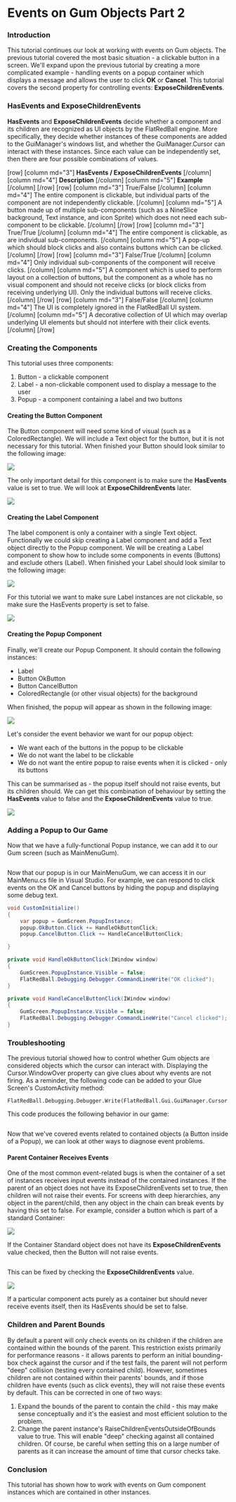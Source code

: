 # Events on Gum Objects Part 2

### Introduction

This tutorial continues our look at working with events on Gum objects. The previous tutorial covered the most basic situation - a clickable button in a screen. We'll expand upon the previous tutorial by creating a more complicated example - handling events on a popup container which displays a message and allows the user to click **OK** or **Cancel**. This tutorial covers the second property for controlling events: **ExposeChildrenEvents**.

### HasEvents and ExposeChildrenEvents

**HasEvents** and **ExposeChildrenEvents** decide whether a component and its children are recognized as UI objects by the FlatRedBall engine. More specifically, they decide whether instances of these components are added to the GuiManager's windows list, and whether the GuiManager.Cursor can interact with these instances. Since each value can be independently set, then there are four possible combinations of values.

\[row] \[column md="3"] **HasEvents / ExposeChildrenEvents** \[/column] \[column md="4"] **Description** \[/column] \[column md="5"] **Example** \[/column] \[/row] \[row] \[column md="3"] True/False \[/column] \[column md="4"] The entire component is clickable, but individual parts of the component are not independently clickable. \[/column] \[column md="5"] A button made up of multiple sub-components (such as a NineSlice background, Text instance, and icon Sprite) which does not need each sub-component to be clickable. \[/column] \[/row] \[row] \[column md="3"] True/True \[/column] \[column md="4"] The entire component is clickable, as are individual sub-components. \[/column] \[column md="5"] A pop-up which should block clicks and also contains buttons which can be clicked. \[/column] \[/row] \[row] \[column md="3"] False/True \[/column] \[column md="4"] Only individual sub-components of the component will receive clicks. \[/column] \[column md="5"] A component which is used to perform layout on a collection of buttons, but the component as a whole has no visual component and should not receive clicks (or block clicks from receiving underlying UI). Only the individual buttons will receive clicks. \[/column] \[/row] \[row] \[column md="3"] False/False \[/column] \[column md="4"] The UI is completely ignored in the FlatRedBall UI system. \[/column] \[column md="5"] A decorative collection of UI which may overlap underlying UI elements but should not interfere with their click events. \[/column] \[/row]

### Creating the Components

This tutorial uses three components:

1. Button - a clickable component
2. Label - a non-clickable component used to display a message to the user
3. Popup - a component containing a label and two buttons

#### Creating the Button Component

The Button component will need some kind of visual (such as a ColoredRectangle). We will include a Text object for the button, but it is not necessary for this tutorial. When finished your Button should look similar to the following image:

![](../../media/2017-03-img\_58cd81643eb36.png)

The only important detail for this component is to make sure the **HasEvents** value is set to true. We will look at **ExposeChildrenEvents** later.

![](../../media/2023-08-img\_64d8d90945476.png)

#### Creating the Label Component

The label component is only a container with a single Text object. Functionally we could skip creating a Label component and add a Text object directly to the Popup component. We will be creating a Label component to show how to include some components in events (Buttons) and exclude others (Label). When finished your Label should look similar to the following image:

![](../../media/2017-03-img\_58cd840b932af.png)

For this tutorial we want to make sure Label instances are not clickable, so make sure the HasEvents property is set to false.

![](../../media/2023-08-img\_64d8d9858fc06.png)

#### Creating the Popup Component

Finally, we'll create our Popup Component. It should contain the following instances:

* Label
* Button OkButton
* Button CancelButton
* ColoredRectangle (or other visual objects) for the background

When finished, the popup will appear as shown in the following image:

![](../../media/2017-03-img\_58cd866b0b6d3.png)

Let's consider the event behavior we want for our popup object:

* We want each of the buttons in the popup to be clickable
* We do not want the label to be clickable
* We do not want the entire popup to raise events when it is clicked - only its buttons

This can be summarised as - the popup itself should not raise events, but its children should. We can get this combination of behaviour by setting the **HasEvents** value to false and the **ExposeChildrenEvents** value to true.

![](../../media/2023-08-img\_64d8da78f2ecb.png)

### Adding a Popup to Our Game

Now that we have a fully-functional Popup instance, we can add it to our Gum screen (such as MainMenuGum).

<figure><img src="../../media/2017-03-13_07-31-43.gif" alt=""><figcaption></figcaption></figure>

Now that our popup is in our MainMenuGum, we can access it in our MainMenu.cs file in Visual Studio. For example, we can respond to click events on the OK and Cancel buttons by hiding the popup and displaying some debug text.

```csharp
void CustomInitialize()
{
    var popup = GumScreen.PopupInstance;
    popup.OkButton.Click += HandleOkButtonClick;
    popup.CancelButton.Click += HandleCancelButtonClick;

}

private void HandleOkButtonClick(IWindow window)
{
    GumScreen.PopupInstance.Visible = false;
    FlatRedBall.Debugging.Debugger.CommandLineWrite("OK clicked");
}

private void HandleCancelButtonClick(IWindow window)
{
    GumScreen.PopupInstance.Visible = false;
    FlatRedBall.Debugging.Debugger.CommandLineWrite("Cancel clicked");
}
```

### Troubleshooting

The previous tutorial showed how to control whether Gum objects are considered objects which the cursor can interact with. Displaying the Cursor.WindowOver property can give clues about why events are not firing. As a reminder, the following code can be added to your Glue Screen's CustomActivity method:

```lang:c#
FlatRedBall.Debugging.Debugger.Write(FlatRedBall.Gui.GuiManager.Cursor.WindowOver);
```

This code produces the following behavior in our game:

<figure><img src="../../media/2017-03-13_07-42-11.gif" alt=""><figcaption></figcaption></figure>

Now that we've covered events related to contained objects (a Button inside of a Popup), we can look at other ways to diagnose event problems.

#### Parent Container Receives Events

One of the most common event-related bugs is when the container of a set of instances receives input events instead of the contained instances. If the parent of an object does not have its ExposeChildrenEvents set to true, then children will not raise their events. For screens with deep hierarchies, any object in the parent/child, then any object in the chain can break events by having this set to false. For example, consider a button which is part of a standard Container:

![](../../media/2017-05-img\_5908a5918a41b.png)

If the Container Standard object does not have its **ExposeChildrenEvents** value checked, then the Button will not raise events.

<figure><img src="../../media/2017-05-img_5908a60746056.png" alt=""><figcaption></figcaption></figure>

This can be fixed by checking the **ExposeChildrenEvents** value.

![](../../media/2017-05-img\_5908a65d704fe.png)

If a particular component acts purely as a container but should never receive events itself, then its HasEvents should be set to false.

### Children and Parent Bounds

By default a parent will only check events on its children if the children are contained within the bounds of the parent. This restriction exists primarily for performance reasons - it allows parents to perform an initial bounding-box check against the cursor and if the test fails, the parent will not perform "deep" collision (testing every contained child). However, sometimes children are not contained within their parents' bounds, and if those children have events (such as click events), they will not raise these events by default. This can be corrected in one of two ways:

1. Expand the bounds of the parent to contain the child - this may make sense conceptually and it's the easiest and most efficient solution to the problem.
2. Change the parent instance's RaiseChildrenEventsOutsideOfBounds value to true. This will enable "deep" checking against all contained children. Of course, be careful when setting this on a large number of parents as it can increase the amount of time that cursor checks take.

### Conclusion

This tutorial has shown how to work with events on Gum component instances which are contained in other instances.

